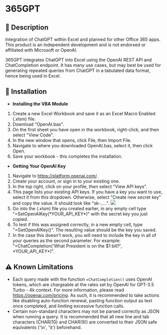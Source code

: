 # 365GPT
  <h2>📌 Description</h2>
  <p>Integration of ChatGPT within Excel and planned for other Office 365 apps. This product is an independent development and is not endorsed or affiliated with Microsoft or OpenAI.</p>
  <p>365GPT integrates ChatGPT into Excel using the OpenAI REST API and ChatCompletion endpoint. It has many use cases, but may best be used for generating repeated queries from ChatGPT in a tabulated data format, hence being used in Excel.</p>
  <h2>📁 Installation</h2>
  <ul>
    <li><strong>Installing the VBA Module</strong></li>
  </ul>
  <ol>
    <li>Create a new Excel Workbook and save it as an Excel Macro Enabled (.xlsm) file.</li>
    <li>Download "OpenAI.bas".</li>
    <li>On the first sheet you have open in the workbook, right-click, and then select "View Code".</li>
    <li>In the new window that opens, click File, then Import File.</li>
    <li>Navigate to where you downloaded OpenAI.bas, select it, then click Open.</li>
    <li>Save your workbook - this completes the installation.</li>
  </ol>
  <ul>
    <li><strong>Getting Your OpenAI Key</strong></li>
  </ul>
  <ol>
    <li>Navigate to <a href="https://platform.openai.com/" target="_blank">https://platform.openai.com/</a>.</li>
    <li>Create your account, or sign in to your existing one.</li>
    <li>In the top right, click on your profile, then select "View API keys".</li>
    <li>This page lists your existing API keys. If you have a key you want to use, select it from this dropdown. Otherwise, select "Create new secret key" and copy the value. It should look like "sk-.....".
     <img src='https://github.com/laked0601/365GPT/assets/90655952/00b64d49-0bb2-47fb-99c4-776f87a52c4a'>
    </li>
    <li>Go into the (.xlsm) file you created earlier, in any empty cell type "=SetOpenAIKey(*YOUR_API_KEY*)" with the secret key you just copied.</li>
    <li>To test if this was assigned correctly, in a new empty cell, type "=GetOpenAIKey()". The resulting value should be the key you saved.</li>
    <li>In the case this doesn't work, you will need to include the key in all of your queries as the second parameter. For example: "=ChatCompletion('What President is on the $1 bill?', *YOUR_API_KEY*)".</li>
  </ol>
  <h2>⚠️ Known Limitations</h2>
  <ul>
    <li>Each query made with the function <code>=ChatCompletion()</code> uses OpenAI tokens, which are chargeable at the rates set by OpenAI for GPT-3.5 Turbo - 4k context. For more information, please read <a href="https://openai.com/pricing" target="_blank">https://openai.com/pricing</a>. As such, it is recommended to take actions like disabling auto-function renewal, pasting function output as text once completed, and limiting excessive function calls.</li>
    <li>Certain non-standard characters may not be parsed correctly as JSON when running a query. It is recommended that all new line and tab characters (CHAR(10) and CHAR(9)) are converted to their JSON safe equivalents ('\n', '\t') beforehand.</li>
  </ul>
